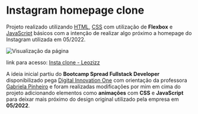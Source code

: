 # Instagram homepage clone

Projeto realizado utilizando [HTML](https://developer.mozilla.org/pt-BR/docs/Web/HTML), [CSS](https://developer.mozilla.org/pt-BR/docs/Web/CSS) com utilização de **Flexbox** e [JavaScript](https://developer.mozilla.org/pt-BR/docs/Web/JavaScript) básicos com a intenção de realizar algo próximo a homepage do Instagram utilizada em 05/2022.

![Visualização da página](assets/to_readme/sample.gif)

link para acesso: [Insta clone - Leozizz](https://leozizz.github.io/insta-clone-dio/)

A ideia inicial partiu do **Bootcamp Spread Fullstack Developer** disponibilizado pega [Digital Innovation One](htpps://web.dio.me) com orientação da professora [Gabriela Pinheiro](https://github.com/SpruceGabriela) e foram realizadas modificações por mim em cima do projeto adicionando elementos como **animações** com **CSS** e **JavaScript** para deixar mais próximo do design original utilizado pela empresa em **05/2022**.
